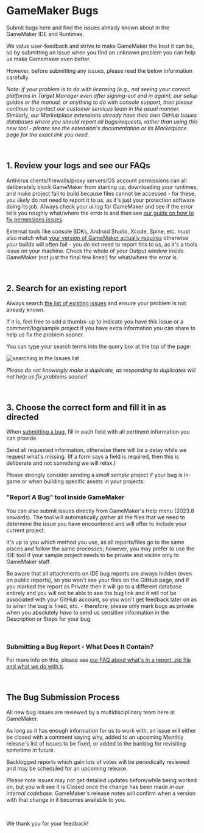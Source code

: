 # GameMaker Bugs
 
Submit bugs here and find the issues already known about in the GameMaker IDE and Runtimes.

We value user-feedback and strive to make GameMaker the best it can be, so by submitting an issue when you find an unknown problem you can help us make Gamemaker even better.

However, before submitting any issues, please read the below information carefully.

*Note: if your problem is to do with licensing (e.g., not seeing your correct platforms in Target Manager even after signing-out and in again), our setup guides or the manual, or anything to do with console support, then please continue to contact our customer services team in the usual manner. Similarly, our Marketplace extensions already have their own GitHub Issues databases where you should report all bugs/requests, rather than using this new tool - please see the extension's documentation or its Marketplace page for the exact link you need.*

<br />

## 1. Review your logs and see our FAQs

Antivirus clients/firewalls/proxy servers/OS account permissions can all deliberately block GameMaker from starting up, downloading your runtimes, and make project fail to build because files cannot be accessed - for these, you *likely* do not need to report it to us, as it's just your protection software doing its job. Always check your ui.log for GameMaker and see if the error tells you roughly what/where the error is and then see [our guide on how to fix permissions issues](https://help.yoyogames.com/hc/en-us/articles/360022953052).

External tools like console SDKs, Android Studio, Xcode, Spine, etc. must also match what [your version of GameMaker actually requires](https://help.yoyogames.com/hc/en-us/articles/227860547) otherwise your builds will often fail - you do not need to report this to us, as it's a tools issue on your machine. Check the whole of your Output window inside GameMaker (not just the final few lines!) for what/where the error is.

<br />

## 2. Search for an existing report

Always search [the list of existing issues](https://github.com/YoYoGames/GameMaker-Bugs/issues) and ensure your problem is not already known.

If it is, feel free to add a thumbs-up to indicate you have this issue or a comment/log/sample project if you have extra information you can share to help us fix the problem sooner.

You can type your search terms into the query box at the top of the page:

![searching in the Issues list](https://github.com/YoYoGames/GameMaker-Bugs/assets/15669932/4a86d410-b432-45fc-8b67-d9aecc6895a0)

*Please do not knowingly make a duplicate, as responding to duplicates will not help us fix problems sooner!*

<br />

## 3. Choose the correct form and fill it in as directed

When [submitting a bug](https://github.com/YoYoGames/GameMaker-Bugs/issues/new/choose), fill in each field with all pertinent information you can provide.

Send all requested information, otherwise there will be a delay while we request what's missing. (If a form says a field is required, then this is deliberate and not something we will relax.)

Please strongly consider sending a *small sample* project if your bug is in-game or when building specific assets in your projects.

### "Report A Bug" tool inside GameMaker

You can also submit issues directly from GameMaker's Help menu (2023.8 onwards). The tool will automatically gather all the files that we need to determine the issue you have encountered and will offer to include your current project.

It's up to you which method you use, as all reports/files go to the same places and follow the same processes; however, you may prefer to use the IDE tool if your sample project needs to be private and visible only to GameMaker staff.

Be aware that all attachments on IDE bug reports are always hidden (even on public reports), so you won't see your files on the GitHub page, and if you marked the report as Private then it will go to a different database entirely and you will not be able to see the bug link and it will not be associated with your GitHub account, so you won't get feedback later on as to when the bug is fixed, etc. - therefore, please only mark bugs as private when you absolutely *have* to send us sensitive information in the Description or Steps for your bug.

<br />

### Submitting a Bug Report - What Does It Contain?

For more info on this, please see [our FAQ about what's in a report .zip file and what we do with it](https://help.yoyogames.com/hc/en-us/articles/13150754375453).

<br />

## The Bug Submission Process 

All new bug issues are reviewed by a multidisciplinary team here at GameMaker.

As long as it has enough information for us to work with, an issue will either be closed with a comment saying why, added to an upcoming Monthly release's list of issues to be fixed, or added to the backlog for revisiting sometime in future.

Backlogged reports which gain lots of votes will be periodically reviewed and may be scheduled for an upcoming release.

Please note issues may not get detailed updates before/while being worked on, but you will see it is Closed once the change has been made *in our internal codebase*. GameMaker's release notes will confirm when a version with that change in it becomes available to you.

<br />

We thank you for your feedback!
